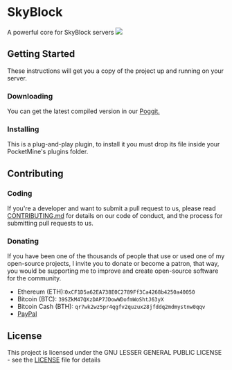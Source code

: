 # SkyBlock

A powerful core for SkyBlock servers
[![](https://poggit.pmmp.io/shield.api/SkyBlock)](https://poggit.pmmp.io/p/SkyBlock)

## Getting Started

These instructions will get you a copy of the project up and running on your server.

### Downloading

You can get the latest compiled version in our [Poggit.](https://poggit.pmmp.io/ci/GiantQuartz/SkyBlock)

### Installing

This is a plug-and-play plugin, to install it you must drop its file inside your PocketMine's plugins folder.

## Contributing

### Coding

If you're a developer and want to submit a pull request to us, please read [CONTRIBUTING.md](CONTRIBUTING.md) for details on our code of conduct, and the process for submitting pull requests to us.

### Donating

If you have been one of the thousands of people that use or used one of my open-source projects, I invite you to donate or become a patron, that way, you would be supporting me to improve and create open-source software for the community.

- Ethereum (ETH):`0xCF1D5a62EA738E0C2789Ff3Ca4268b4250a40050`
- Bitcoin (BTC): `39SZkM47QXzDAP7JDowWDofmWoShtJ63yX`
- Bitcoin Cash (BTH): `qr7wk2wz5pr4qgfv2quzux28jfddq2mdmystnw0qqv`
- [PayPal](https://paypal.me/giantquartz)

## License

This project is licensed under the GNU LESSER GENERAL PUBLIC LICENSE - see the [LICENSE](LICENSE) file for details